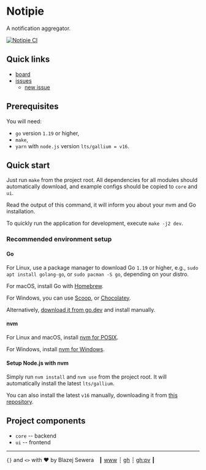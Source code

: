 # Notipie
A notification aggregator.

[![Notipie CI](https://github.com/blazejsewera/notipie/actions/workflows/ci.yml/badge.svg)](https://github.com/blazejsewera/notipie/actions/workflows/ci.yml)

## Quick links
- [board](https://github.com/orgs/blazejsewera/projects/1)
- [issues](https://github.com/blazejsewera/notipie/issues)
  - [new issue](https://github.com/blazejsewera/notipie/issues/new)

## Prerequisites
You will need:
- `go` version `1.19` or higher,
- `make`,
- `yarn` with `node.js` version `lts/gallium = v16`.

## Quick start
Just run `make` from the project root. All dependencies for all modules should
automatically download, and example configs should be copied to `core` and `ui`.

Read the output of this command, it will inform you about your nvm and Go
installation.

To quickly run the application for development, execute `make -j2 dev`.

### Recommended environment setup
#### Go
For Linux, use a package manager to download Go `1.19` or higher, e.g.,
`sudo apt install golang-go`, or `sudo pacman -S go`, depending on your distro.

For macOS, install Go with [Homebrew](https://formulae.brew.sh/formula/go).

For Windows, you can use [Scoop](https://scoop.sh/#/apps?q=go), or
[Chocolatey](https://community.chocolatey.org/packages/go).

Alternatively, [download it from go.dev](https://go.dev/dl/) and install
manually.

#### nvm
For Linux and macOS, install [nvm for POSIX](https://github.com/nvm-sh/nvm).

For Windows, install [nvm for Windows](https://github.com/coreybutler/nvm-windows).

#### Setup Node.js with nvm
Simply run `nvm install` and `nvm use` from the project root. It will
automatically install the latest `lts/gallium`.

You can also install the latest `v16` manually, downloading it from
[this repository](https://nodejs.org/dist/latest-gallium/).

## Project components
- `core` -- backend
- `ui` -- frontend

---------------------------------------------------------------------------------

`{}` and `<>` with ❤️ by Blazej Sewera&emsp;┃ [www](https://www.sewera.dev) ┆
[gh](https://github.com/blazejsewera) ┆ [gh:pv](https://github.com/sewera) ┃
